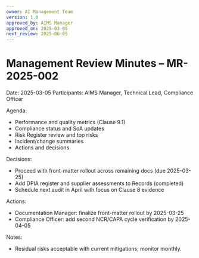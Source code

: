 ```yaml
---
owner: AI Management Team
version: 1.0
approved_by: AIMS Manager
approved_on: 2025-03-05
next_review: 2025-06-05
---
```


# Management Review Minutes – MR-2025-002

Date: 2025-03-05
Participants: AIMS Manager, Technical Lead, Compliance Officer

Agenda:
- Performance and quality metrics (Clause 9.1)
- Compliance status and SoA updates
- Risk Register review and top risks
- Incident/change summaries
- Actions and decisions

Decisions:
- Proceed with front-matter rollout across remaining docs (due 2025-03-25)
- Add DPIA register and supplier assessments to Records (completed)
- Schedule next audit in April with focus on Clause 8 evidence

Actions:
- Documentation Manager: finalize front-matter rollout by 2025-03-25
- Compliance Officer: add second NCR/CAPA cycle verification by 2025-04-05

Notes:
- Residual risks acceptable with current mitigations; monitor monthly.

